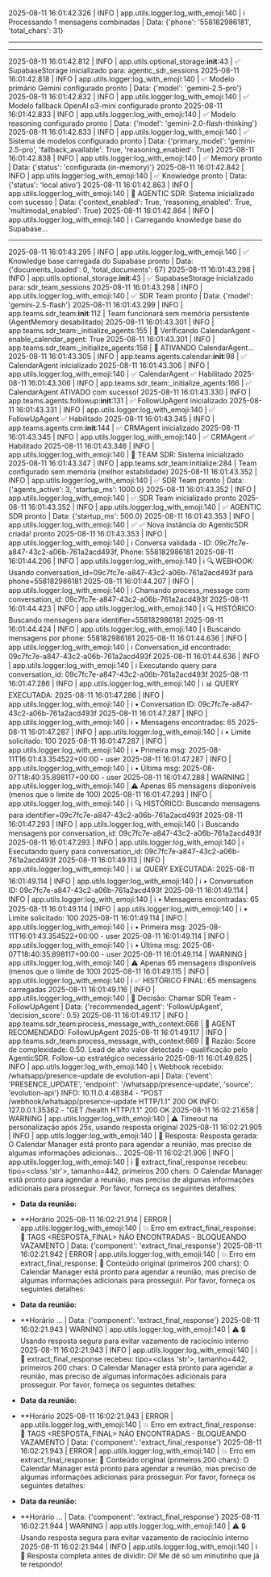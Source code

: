 2025-08-11 16:01:42.326 | INFO     | app.utils.logger:log_with_emoji:140 | ℹ️ Processando 1 mensagens combinadas | Data: {'phone': '558182986181', 'total_chars': 31}

----------------------------------------------------------------------------------------------------------------------------------------------------------------------------------


----------------------------------------------------------------------------------------------------------------------------------------------------------------------------------

2025-08-11 16:01:42.812 | INFO     | app.utils.optional_storage:__init__:43 | ✅ SupabaseStorage inicializado para: agentic_sdr_sessions
2025-08-11 16:01:42.818 | INFO     | app.utils.logger:log_with_emoji:140 | ✅ Modelo primário Gemini configurado pronto | Data: {'model': 'gemini-2.5-pro'}
2025-08-11 16:01:42.832 | INFO     | app.utils.logger:log_with_emoji:140 | ✅ Modelo fallback OpenAI o3-mini configurado pronto
2025-08-11 16:01:42.833 | INFO     | app.utils.logger:log_with_emoji:140 | ✅ Modelo reasoning configurado pronto | Data: {'model': 'gemini-2.0-flash-thinking'}
2025-08-11 16:01:42.833 | INFO     | app.utils.logger:log_with_emoji:140 | ✅ Sistema de modelos configurado pronto | Data: {'primary_model': 'gemini-2.5-pro', 'fallback_available': True, 'reasoning_enabled': True}
2025-08-11 16:01:42.838 | INFO     | app.utils.logger:log_with_emoji:140 | ✅ Memory pronto | Data: {'status': 'configurada (in-memory)'}
2025-08-11 16:01:42.842 | INFO     | app.utils.logger:log_with_emoji:140 | ✅ Knowledge pronto | Data: {'status': 'local ativo'}
2025-08-11 16:01:42.863 | INFO     | app.utils.logger:log_with_emoji:140 | 🤖 AGENTIC SDR: Sistema inicializado com sucesso | Data: {'context_enabled': True, 'reasoning_enabled': True, 'multimodal_enabled': True}
2025-08-11 16:01:42.864 | INFO     | app.utils.logger:log_with_emoji:140 | ℹ️ Carregando knowledge base do Supabase...

----------------------------------------------------------------------------------------------------------------------------------------------------------------------------------

2025-08-11 16:01:43.295 | INFO     | app.utils.logger:log_with_emoji:140 | ✅ Knowledge base carregada do Supabase pronto | Data: {'documents_loaded': 0, 'total_documents': 67}
2025-08-11 16:01:43.298 | INFO     | app.utils.optional_storage:__init__:43 | ✅ SupabaseStorage inicializado para: sdr_team_sessions
2025-08-11 16:01:43.298 | INFO     | app.utils.logger:log_with_emoji:140 | ✅ SDR Team pronto | Data: {'model': 'gemini-2.5-flash'}
2025-08-11 16:01:43.299 | INFO     | app.teams.sdr_team:__init__:112 | Team funcionará sem memória persistente (AgentMemory desabilitado)
2025-08-11 16:01:43.301 | INFO     | app.teams.sdr_team:_initialize_agents:155 | 📅 Verificando CalendarAgent - enable_calendar_agent: True
2025-08-11 16:01:43.301 | INFO     | app.teams.sdr_team:_initialize_agents:158 | 📅 ATIVANDO CalendarAgent...
2025-08-11 16:01:43.305 | INFO     | app.teams.agents.calendar:__init__:98 | ✅ CalendarAgent inicializado
2025-08-11 16:01:43.306 | INFO     | app.utils.logger:log_with_emoji:140 | ✅ CalendarAgent ✅ Habilitado
2025-08-11 16:01:43.306 | INFO     | app.teams.sdr_team:_initialize_agents:166 | ✅ CalendarAgent ATIVADO com sucesso!
2025-08-11 16:01:43.330 | INFO     | app.teams.agents.followup:__init__:131 | ✅ FollowUpAgent inicializado
2025-08-11 16:01:43.331 | INFO     | app.utils.logger:log_with_emoji:140 | ✅ FollowUpAgent ✅ Habilitado
2025-08-11 16:01:43.345 | INFO     | app.teams.agents.crm:__init__:144 | ✅ CRMAgent inicializado
2025-08-11 16:01:43.345 | INFO     | app.utils.logger:log_with_emoji:140 | ✅ CRMAgent ✅ Habilitado
2025-08-11 16:01:43.346 | INFO     | app.utils.logger:log_with_emoji:140 | 👥 TEAM SDR: Sistema inicializado
2025-08-11 16:01:43.347 | INFO     | app.teams.sdr_team:initialize:284 | Team configurado sem memória (melhor estabilidade)
2025-08-11 16:01:43.352 | INFO     | app.utils.logger:log_with_emoji:140 | ✅ SDR Team pronto | Data: {'agents_active': 3, 'startup_ms': 1000.0}
2025-08-11 16:01:43.352 | INFO     | app.utils.logger:log_with_emoji:140 | ✅ SDR Team inicializado pronto
2025-08-11 16:01:43.352 | INFO     | app.utils.logger:log_with_emoji:140 | ✅ AGENTIC SDR pronto | Data: {'startup_ms': 500.0}
2025-08-11 16:01:43.353 | INFO     | app.utils.logger:log_with_emoji:140 | ✅ ✅ Nova instância do AgenticSDR criada! pronto
2025-08-11 16:01:43.353 | INFO     | app.utils.logger:log_with_emoji:140 | ℹ️ Conversa validada - ID: 09c7fc7e-a847-43c2-a06b-761a2acd493f, Phone: 558182986181
2025-08-11 16:01:44.206 | INFO     | app.utils.logger:log_with_emoji:140 | ℹ️ 🔍 WEBHOOK: Usando conversation_id=09c7fc7e-a847-43c2-a06b-761a2acd493f para phone=558182986181
2025-08-11 16:01:44.207 | INFO     | app.utils.logger:log_with_emoji:140 | ℹ️ Chamando process_message com conversation_id: 09c7fc7e-a847-43c2-a06b-761a2acd493f
2025-08-11 16:01:44.423 | INFO     | app.utils.logger:log_with_emoji:140 | ℹ️ 🔍 HISTÓRICO: Buscando mensagens para identifier=558182986181
2025-08-11 16:01:44.424 | INFO     | app.utils.logger:log_with_emoji:140 | ℹ️ Buscando mensagens por phone: 558182986181
2025-08-11 16:01:44.636 | INFO     | app.utils.logger:log_with_emoji:140 | ℹ️ Conversation_id encontrado: 09c7fc7e-a847-43c2-a06b-761a2acd493f
2025-08-11 16:01:44.636 | INFO     | app.utils.logger:log_with_emoji:140 | ℹ️ Executando query para conversation_id: 09c7fc7e-a847-43c2-a06b-761a2acd493f
2025-08-11 16:01:47.286 | INFO     | app.utils.logger:log_with_emoji:140 | ℹ️ 📊 QUERY EXECUTADA:
2025-08-11 16:01:47.286 | INFO     | app.utils.logger:log_with_emoji:140 | ℹ️   • Conversation ID: 09c7fc7e-a847-43c2-a06b-761a2acd493f
2025-08-11 16:01:47.287 | INFO     | app.utils.logger:log_with_emoji:140 | ℹ️   • Mensagens encontradas: 65
2025-08-11 16:01:47.287 | INFO     | app.utils.logger:log_with_emoji:140 | ℹ️   • Limite solicitado: 100
2025-08-11 16:01:47.287 | INFO     | app.utils.logger:log_with_emoji:140 | ℹ️   • Primeira msg: 2025-08-11T16:01:43.354522+00:00 - user
2025-08-11 16:01:47.287 | INFO     | app.utils.logger:log_with_emoji:140 | ℹ️   • Última msg: 2025-08-07T18:40:35.898117+00:00 - user
2025-08-11 16:01:47.288 | WARNING  | app.utils.logger:log_with_emoji:140 | ⚠️ Apenas 65 mensagens disponíveis (menos que o limite de 100)
2025-08-11 16:01:47.293 | INFO     | app.utils.logger:log_with_emoji:140 | ℹ️ 🔍 HISTÓRICO: Buscando mensagens para identifier=09c7fc7e-a847-43c2-a06b-761a2acd493f
2025-08-11 16:01:47.293 | INFO     | app.utils.logger:log_with_emoji:140 | ℹ️ Buscando mensagens por conversation_id: 09c7fc7e-a847-43c2-a06b-761a2acd493f
2025-08-11 16:01:47.293 | INFO     | app.utils.logger:log_with_emoji:140 | ℹ️ Executando query para conversation_id: 09c7fc7e-a847-43c2-a06b-761a2acd493f
2025-08-11 16:01:49.113 | INFO     | app.utils.logger:log_with_emoji:140 | ℹ️ 📊 QUERY EXECUTADA:
2025-08-11 16:01:49.114 | INFO     | app.utils.logger:log_with_emoji:140 | ℹ️   • Conversation ID: 09c7fc7e-a847-43c2-a06b-761a2acd493f
2025-08-11 16:01:49.114 | INFO     | app.utils.logger:log_with_emoji:140 | ℹ️   • Mensagens encontradas: 65
2025-08-11 16:01:49.114 | INFO     | app.utils.logger:log_with_emoji:140 | ℹ️   • Limite solicitado: 100
2025-08-11 16:01:49.114 | INFO     | app.utils.logger:log_with_emoji:140 | ℹ️   • Primeira msg: 2025-08-11T16:01:43.354522+00:00 - user
2025-08-11 16:01:49.114 | INFO     | app.utils.logger:log_with_emoji:140 | ℹ️   • Última msg: 2025-08-07T18:40:35.898117+00:00 - user
2025-08-11 16:01:49.114 | WARNING  | app.utils.logger:log_with_emoji:140 | ⚠️ Apenas 65 mensagens disponíveis (menos que o limite de 100)
2025-08-11 16:01:49.115 | INFO     | app.utils.logger:log_with_emoji:140 | ℹ️ ✅ HISTÓRICO FINAL: 65 mensagens carregadas
2025-08-11 16:01:49.116 | INFO     | app.utils.logger:log_with_emoji:140 | 💭 Decisão: Chamar SDR Team - FollowUpAgent | Data: {'recommended_agent': 'FollowUpAgent', 'decision_score': 0.5}
2025-08-11 16:01:49.117 | INFO     | app.teams.sdr_team:process_message_with_context:668 | 📅 AGENT RECOMENDADO: FollowUpAgent
2025-08-11 16:01:49.117 | INFO     | app.teams.sdr_team:process_message_with_context:669 | 📅 Razão: Score de complexidade: 0.50. Lead de alto valor detectado - qualificação pelo AgenticSDR. Follow-up estratégico necessário
2025-08-11 16:01:49.625 | INFO     | app.utils.logger:log_with_emoji:140 | 📞 Webhook recebido: /whatsapp/presence-update de evolution-api | Data: {'event': 'PRESENCE_UPDATE', 'endpoint': '/whatsapp/presence-update', 'source': 'evolution-api'}
INFO:     10.11.0.4:48384 - "POST /webhook/whatsapp/presence-update HTTP/1.1" 200 OK
INFO:     127.0.0.1:35362 - "GET /health HTTP/1.1" 200 OK
2025-08-11 16:02:21.658 | WARNING  | app.utils.logger:log_with_emoji:140 | ⚠️ Timeout na personalização após 25s, usando resposta original
2025-08-11 16:02:21.905 | INFO     | app.utils.logger:log_with_emoji:140 | 💬 Resposta: Resposta gerada: O Calendar Manager está pronto para agendar a reunião, mas preciso de algumas informações adicionais...
2025-08-11 16:02:21.906 | INFO     | app.utils.logger:log_with_emoji:140 | ℹ️ 🔎 extract_final_response recebeu: tipo=<class 'str'>, tamanho=442, primeiros 200 chars: O Calendar Manager está pronto para agendar a reunião, mas preciso de algumas informações adicionais para prosseguir. Por favor, forneça os seguintes detalhes:

*   **Data da reunião:**
*   **Horário 
2025-08-11 16:02:21.914 | ERROR    | app.utils.logger:log_with_emoji:140 | 💥 Erro em extract_final_response: 🚨 TAGS <RESPOSTA_FINAL> NÃO ENCONTRADAS - BLOQUEANDO VAZAMENTO | Data: {'component': 'extract_final_response'}
2025-08-11 16:02:21.942 | ERROR    | app.utils.logger:log_with_emoji:140 | 💥 Erro em extract_final_response: 📝 Conteúdo original (primeiros 200 chars): O Calendar Manager está pronto para agendar a reunião, mas preciso de algumas informações adicionais para prosseguir. Por favor, forneça os seguintes detalhes:

*   **Data da reunião:**
*   **Horário ... | Data: {'component': 'extract_final_response'}
2025-08-11 16:02:21.943 | WARNING  | app.utils.logger:log_with_emoji:140 | ⚠️ 🔒 Usando resposta segura para evitar vazamento de raciocínio interno
2025-08-11 16:02:21.943 | INFO     | app.utils.logger:log_with_emoji:140 | ℹ️ 🔎 extract_final_response recebeu: tipo=<class 'str'>, tamanho=442, primeiros 200 chars: O Calendar Manager está pronto para agendar a reunião, mas preciso de algumas informações adicionais para prosseguir. Por favor, forneça os seguintes detalhes:

*   **Data da reunião:**
*   **Horário 
2025-08-11 16:02:21.943 | ERROR    | app.utils.logger:log_with_emoji:140 | 💥 Erro em extract_final_response: 🚨 TAGS <RESPOSTA_FINAL> NÃO ENCONTRADAS - BLOQUEANDO VAZAMENTO | Data: {'component': 'extract_final_response'}
2025-08-11 16:02:21.943 | ERROR    | app.utils.logger:log_with_emoji:140 | 💥 Erro em extract_final_response: 📝 Conteúdo original (primeiros 200 chars): O Calendar Manager está pronto para agendar a reunião, mas preciso de algumas informações adicionais para prosseguir. Por favor, forneça os seguintes detalhes:

*   **Data da reunião:**
*   **Horário ... | Data: {'component': 'extract_final_response'}
2025-08-11 16:02:21.944 | WARNING  | app.utils.logger:log_with_emoji:140 | ⚠️ 🔒 Usando resposta segura para evitar vazamento de raciocínio interno
2025-08-11 16:02:21.944 | INFO     | app.utils.logger:log_with_emoji:140 | ℹ️ 📝 Resposta completa antes de dividir: Oi! Me dê só um minutinho que já te respondo!